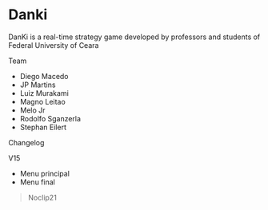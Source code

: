 Danki
=====

DanKi is a real-time strategy game developed by professors and students of Federal University of Ceara


Team

- Diego Macedo
- JP Martins
- Luiz Murakami
- Magno Leitao
- Melo Jr
- Rodolfo Sganzerla
- Stephan Eilert


Changelog

V15

- Menu principal
- Menu final

> Noclip21
